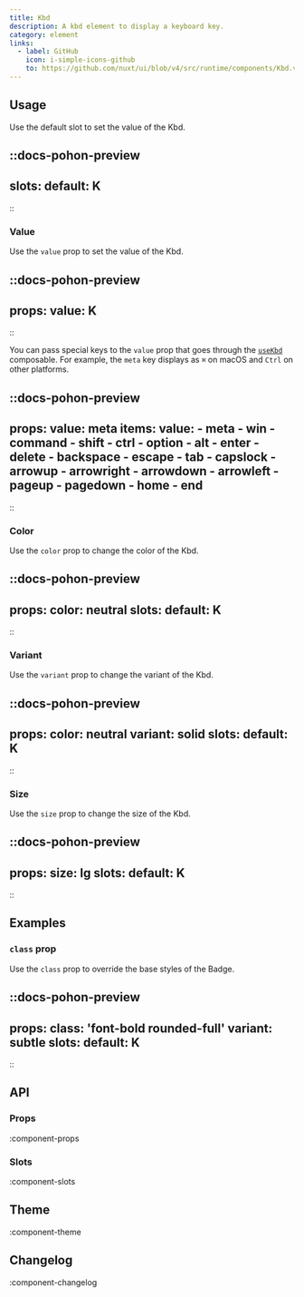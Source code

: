 ```yaml
---
title: Kbd
description: A kbd element to display a keyboard key.
category: element
links:
  - label: GitHub
    icon: i-simple-icons-github
    to: https://github.com/nuxt/ui/blob/v4/src/runtime/components/Kbd.vue
---
```


## Usage

Use the default slot to set the value of the Kbd.

::docs-pohon-preview
---
slots:
  default: K
---
::

### Value

Use the `value` prop to set the value of the Kbd.

::docs-pohon-preview
---
props:
  value: K
---
::

You can pass special keys to the `value` prop that goes through the [`useKbd`](https://github.com/nuxt/ui/blob/v4/src/runtime/composables/useKbd.ts) composable. For example, the `meta` key displays as `⌘` on macOS and `Ctrl` on other platforms.

::docs-pohon-preview
---
props:
  value: meta
items:
  value:
    - meta
    - win
    - command
    - shift
    - ctrl
    - option
    - alt
    - enter
    - delete
    - backspace
    - escape
    - tab
    - capslock
    - arrowup
    - arrowright
    - arrowdown
    - arrowleft
    - pageup
    - pagedown
    - home
    - end
---
::

### Color

Use the `color` prop to change the color of the Kbd.

::docs-pohon-preview
---
props:
  color: neutral
slots:
  default: K
---
::

### Variant

Use the `variant` prop to change the variant of the Kbd.

::docs-pohon-preview
---
props:
  color: neutral
  variant: solid
slots:
  default: K
---
::

### Size

Use the `size` prop to change the size of the Kbd.

::docs-pohon-preview
---
props:
  size: lg
slots:
  default: K
---
::

## Examples

### `class` prop

Use the `class` prop to override the base styles of the Badge.

::docs-pohon-preview
---
props:
  class: 'font-bold rounded-full'
  variant: subtle
slots:
  default: K
---
::

## API

### Props

:component-props

### Slots

:component-slots

## Theme

:component-theme

## Changelog

:component-changelog
